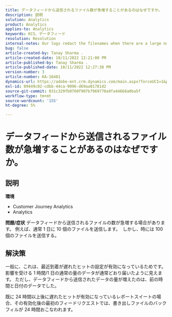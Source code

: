 ```yaml
---
title: データフィードから送信されるファイル数が急増することがあるのはなぜですか。
description: 説明
solution: Analytics
product: Analytics
applies-to: Analytics
keywords: KCS、データフィード
resolution: Resolution
internal-notes: Our logs redact the filenames when there are a large number of export files processed by data feeds, so you will see the file name in the logs "df_files" section as "REDACTED".
bug: false
article-created-by: Tanay Sharma .
article-created-date: 10/11/2022 12:21:00 PM
article-published-by: Tanay Sharma .
article-published-date: 10/11/2022 12:27:38 PM
version-number: 3
article-number: KA-16481
dynamics-url: https://adobe-ent.crm.dynamics.com/main.aspx?forceUCI=1&pagetype=entityrecord&etn=knowledgearticle&id=17c67d27-5f49-ed11-bba2-0022480868ff
exl-id: 09449c02-cdbb-44ca-9096-d69aa01781d2
source-git-commit: 031c329fb0760f907b7969770a9fa44668a0ba5f
workflow-type: tm+mt
source-wordcount: '155'
ht-degree: 5%

---
```


# データフィードから送信されるファイル数が急増することがあるのはなぜですか。

## 説明

<b>環境</b>
- Customer Journey Analytics
- Analytics



<b>問題/症状</b>
データフィードから送信されるファイルの数が急増する場合があります。 例えば、通常 1 日に 10 個のファイルを送信します。  しかし、時には 100 個のファイルを送信する。


## 解決策


一般に、これは、最近到着が遅れたヒットの設定が有効になっているためです。 影響を受ける 1 時間/1 日の通常の量のデータが通常どおり届いたように見えます。 ただし、データフィードから送信されたデータの量が増えたのは、前の時間と日付のデータでした。

既に 24 時間以上後に遅れたヒットが有効になっているレポートスイートの場合、その有効化後の最初のフィードリクエストでは、書き出しファイルのバックフィルが 24 時間おこなわれます。

